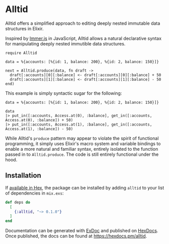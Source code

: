 # Alltid

Alltid offers a simplified approach to editing deeply nested immutable data structures in Elixir.

Inspired by [Immer.js](https://immerjs.github.io/immer/) in JavaScript, Alltid allows a natural
declarative syntax for manipulating deeply nested immutible data structures.

```
require Alltid

data = %{accounts: [%{id: 1, balance: 200}, %{id: 2, balance: 150}]}

next = Alltid.produce(data, fn draft ->
  draft[:accounts][0][:balance] <- draft[:accounts][0][:balance] + 50
  draft[:accounts][1][:balance] <- draft[:accounts][1][:balance] - 50
end)
```

This example is simply syntactic sugar for the following:

```
data = %{accounts: [%{id: 1, balance: 200}, %{id: 2, balance: 150}]}

data
|> put_in([:accounts, Access.at(0), :balance], get_in([:accounts, Access.at(0), :balance]) + 50)
|> put_in([:accounts, Access.at(1), :balance], get_in([:accounts, Access.at(1), :balance]) - 50)
```

While Alltid's `produce` pattern may appear to violate the spirit of functional programming, it
simply uses Elixir's macro system and variable bindings to enable a more natural and familiar
syntax, entirely isolated to the function passed in to `Alltid.produce`.  The code is still
entirely functional under the hood.

## Installation

If [available in Hex](https://hex.pm/docs/publish), the package can be installed
by adding `alltid` to your list of dependencies in `mix.exs`:

```elixir
def deps do
  [
    {:alltid, "~> 0.1.0"}
  ]
end
```

Documentation can be generated with [ExDoc](https://github.com/elixir-lang/ex_doc)
and published on [HexDocs](https://hexdocs.pm). Once published, the docs can
be found at <https://hexdocs.pm/alltid>.

